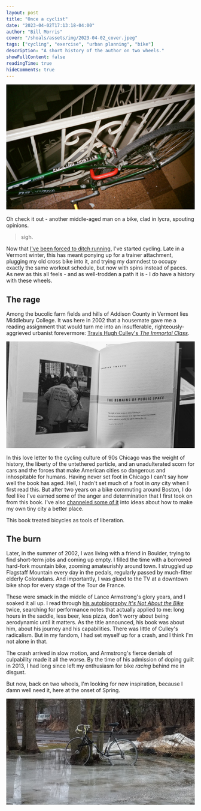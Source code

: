 ```yaml
---
layout: post
title: "Once a cyclist"
date: "2023-04-02T17:13:18-04:00"
author: "Bill Morris"
cover: "/shoals/assets/img/2023-04-02_cover.jpeg"
tags: ["cycling", "exercise", "urban planning", "bike"]
description: "A short history of the author on two wheels."
showFullContent: false
readingTime: true
hideComments: true
---
```


![1](/shoals/assets/img/2023-04-02_cover.jpeg)

Oh check it out - another middle-aged man on a bike, clad in lycra, spouting opinions. 

> sigh.

Now that [I've been forced to ditch running](https://billmorris.io/shoals/posts/2023-03-08_a-new-story/), I've started cycling. Late in a Vermont winter, this has meant ponying up for a trainer attachment, plugging my old cross bike into it, and trying my damndest to occupy exactly the same workout schedule, but now with spins instead of paces. As new as this all feels - and as well-trodden a path it is - I _do_ have a history with these wheels.

## The rage

Among the bucolic farm fields and hills of Addison County in Vermont lies Middlebury College. It was here in 2002 that a housemate gave me a reading assignment that would turn me into an insufferable, righteously-aggrieved urbanist forevermore: [Travis Hugh Culley's _The Immortal Class_](https://www.publishersweekly.com/978-0-375-50428-0). 

![immortal](/shoals/assets/img/2023-04-02_1.jpeg)

In this love letter to the cycling culture of 90s Chicago was the weight of history, the liberty of the untethered particle, and an unadulterated scorn for cars and the forces that make American cities so dangerous and inhospitable for humans. Having never set foot in Chicago I can't say how well the book has aged. Hell, I hadn't set much of a foot in _any_ city when I first read this. But after two years on a bike commuting around Boston, I do feel like I've earned some of the anger and determination that I first took on from this book. I've also [channeled some of it](https://billmorris.io/shoals/posts/2016-08-11_superblocks-for-a-small-city/) into ideas about how to make my own tiny city a better place.

This book treated bicycles as tools of liberation.

## The burn

Later, in the summer of 2002, I was living with a friend in Boulder, trying to find short-term jobs and coming up empty. I filled the time with a borrowed hard-fork mountain bike, zooming amateurishly around town. I struggled up Flagstaff Mountain every day in the pedals, regularly passed by much-fitter elderly Coloradans. And importantly, I was glued to the TV at a downtown bike shop for every stage of the Tour de France. 

These were smack in the middle of Lance Armstrong's glory years, and I soaked it all up. I read through [his autobiography _It's Not About the Bike_](https://en.wikipedia.org/wiki/It%27s_Not_About_the_Bike) twice, searching for performance notes that actually applied to me: long hours in the saddle, less beer, less pizza, don't worry about being aerodynamic until it matters. As the title announced, his book was about him, about his journey and his capabilities. There was little of Culley's radicalism. But in my fandom, I had set myself up for a crash, and I think I'm not alone in that.

The crash arrived in slow motion, and Armstrong's fierce denials of culpability made it all the worse. By the time of his admission of doping guilt in 2013, I had long since left my enthusiasm for bike _racing_ behind me in disgust.

But now, back on two wheels, I'm looking for new inspiration, because I damn well need it, here at the onset of Spring.

![frozen](/shoals/assets/img/2023-04-02_2.jpeg)

